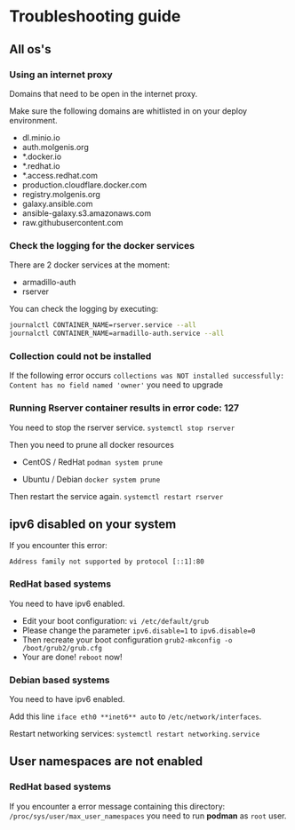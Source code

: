 # Troubleshooting guide

## All os's

### Using an internet proxy
Domains that need to be open in the internet proxy. 

Make sure the following domains are whitlisted in on your deploy environment.

* dl.minio.io
* auth.molgenis.org
* *.docker.io
* *.redhat.io
* *.access.redhat.com
* production.cloudflare.docker.com
* registry.molgenis.org
* galaxy.ansible.com
* ansible-galaxy.s3.amazonaws.com
* raw.githubusercontent.com


### Check the logging for the docker services
There are 2 docker services at the moment:
- armadillo-auth
- rserver

You can check the logging by executing:
```bash
journalctl CONTAINER_NAME=rserver.service --all
journalctl CONTAINER_NAME=armadillo-auth.service --all
```
### Collection could not be installed
If the following error occurs `collections was NOT installed successfully: Content has no field named 'owner'` you need to upgrade 

### Running Rserver container results in error code: 127
You need to stop the rserver service.
`systemctl stop rserver`

Then you need to prune all docker resources
* CentOS / RedHat
  `podman system prune`

* Ubuntu / Debian
  `docker system prune`

Then restart the service again. 
`systemctl restart rserver`

## ipv6 disabled on your system
If you encounter this error:

`Address family not supported by protocol [::1]:80`
### RedHat based systems
You need to have ipv6 enabled.

* Edit your boot configuration: `vi /etc/default/grub`
* Please change the parameter `ipv6.disable=1` to `ipv6.disable=0`
* Then recreate your boot configuration `grub2-mkconfig -o /boot/grub2/grub.cfg`
* Your are done! `reboot` now!
### Debian based systems
You need to have ipv6 enabled.

Add this line `iface eth0 **inet6** auto` to `/etc/network/interfaces`.

Restart networking services: `systemctl restart networking.service`

## User namespaces are not enabled 
### RedHat based systems
If you encounter a error message containing this directory: `/proc/sys/user/max_user_namespaces` you need to run **podman** as `root` user.

